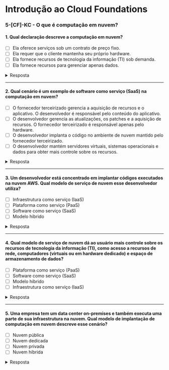 # Introdução ao Cloud Foundations

### 5-[CF]-KC - O que é computação em nuvem?

#### 1. Qual declaração descreve a computação em nuvem?
- [ ] Ela oferece serviços sob um contrato de preço fixo.
- [ ] Ela requer que o cliente mantenha seu próprio hardware.
- [ ] Ela fornece recursos de tecnologia da informação (TI) sob demanda.
- [ ] Ela fornece recursos para gerenciar apenas dados.

<details>
<summary>Resposta</summary>
- Ela fornece recursos de tecnologia da informação (TI) sob demanda.
</details>

***

#### 2. Qual cenário é um exemplo de software como serviço (SaaS) na computação em nuvem?
- [ ] O fornecedor terceirizado gerencia a aquisição de recursos e o aplicativo. O desenvolvedor é responsável pelo conteúdo do aplicativo.
- [ ] O desenvolvedor gerencia as atualizações, os patches e a aquisição de recursos. O fornecedor terceirizado é responsável apenas pelo hardware.
- [ ] O desenvolvedor implanta o código no ambiente de nuvem mantido pelo fornecedor terceirizado.
- [ ] O desenvolvedor mantém servidores virtuais, sistemas operacionais e dados para obter mais controle sobre os recursos.

<details>
<summary>Resposta</summary>
- O fornecedor terceirizado gerencia a aquisição de recursos e o aplicativo. O desenvolvedor é responsável pelo conteúdo do aplicativo.
</details>

***

#### 3. Um desenvolvedor está concentrado em implantar códigos executados na nuvem AWS. Qual modelo de serviço de nuvem esse desenvolvedor utiliza?
- [ ]  Infraestrutura como serviço (IaaS)
- [ ]  Plataforma como serviço (PaaS)
- [ ]  Software como serviço (SaaS)
- [ ]  Modelo híbrido

<details>
<summary>Resposta</summary>
- Plataforma como serviço (PaaS)
</details>

***

#### 4. Qual modelo de serviço de nuvem dá ao usuário mais controle sobre os recursos de tecnologia da informação (TI), como acesso a recursos de rede, computadores (virtuais ou em hardware dedicado) e espaço de armazenamento de dados?
- [ ] Plataforma como serviço (PaaS)
- [ ] Software como serviço (SaaS)
- [ ] Modelo híbrido
- [ ] Infraestrutura como serviço (IaaS)

<details>
<summary>Resposta</summary>
- Infraestrutura como serviço (IaaS)
</details>

***

#### 5. Uma empresa tem um data center on-premises e também executa uma parte de sua infraestrutura na nuvem. Qual modelo de implantação de computação em nuvem descreve esse cenário?
- [ ] Nuvem pública
- [ ] Nuvem dedicada
- [ ] Nuvem privada
- [ ] Nuvem híbrida

<details>
<summary>Resposta</summary>
- Nuvem híbrida
</details>
